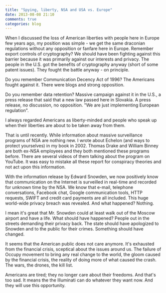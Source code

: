 ```yaml
---
title: "Spying, liberty, NSA and USA vs. Europe"
date: 2013-08-08 21:10
comments: true
categories: blog
---
```


When I discussed the loss of American liberties with people here in Europe few
years ago, my position was simple - we get the same draconian regulations without
any opposition or fanfare here in Europe. Remember export controls of cryptography?
We should have been fighting against this barrier because it was primarily against our interests
and privacy. The people in the U.S. got the benefits of cryptography anyway
(short of some patent issues). They fought the battle anyway - on principle.

Do you remember Communication Decency Act of 1996? The Americans fought against
it. There were blogs and strong opposition.

Do you remember data retention? Massive campaign against it in the U.S.,
a press release that said that a new law passed here in Slovakia. A press
release, no discussion, no opposition. "We are just implementing European
regulation".

I always regarded Americans as liberty-minded and people who speak up when
their liberties are about to be taken away from them.

That is until recently. While information about massive surveillance programs
of NSA are nothing new. I wrote about Echelon (and ways to protect
yourselves) in my book in 2002. Thomas Drake and William Binney are both
ex-NSA employees and they both mentioned these programs before. There are
several videos of them talking about the program on YouTube. It was easy
to mistake all these report for conspiracy theories and not act upon this
information.

With the information release by Edward Snowden, we now positively know that
communication on the Internet is surveilled in real-time and recorded for
unknown time by the NSA. We know that e-mail, telephone conversations,
Facebook chat, Google communication tools, HTTP requests, SWIFT and
credit card payments are all included. This huge world-wide privacy breach
was revealed. And what happened? Nothing. 

I mean it's great that Mr. Snowden could at least walk out of the Moscow
airport and have a life. What should have happened? People out in the streets
demanding their privacy back. The state should have apologized to Snowden
and to the public for their crimes. Something should have changed.

It seems that the American public does not care anymore. It's exhausted
from the financial crisis, sceptical about the issues around us. The
failure of Occupy movement to bring any real change to the world, the
gloom caused by the financial crisis, the reality of doing more of what
caused the crash. The wars, the drones, the kill list.

Americans are tired; they no longer care about their freedoms. And that's
too sad. It means the the Illuminati can do whatever they want now. And
they will use this opportunity.

